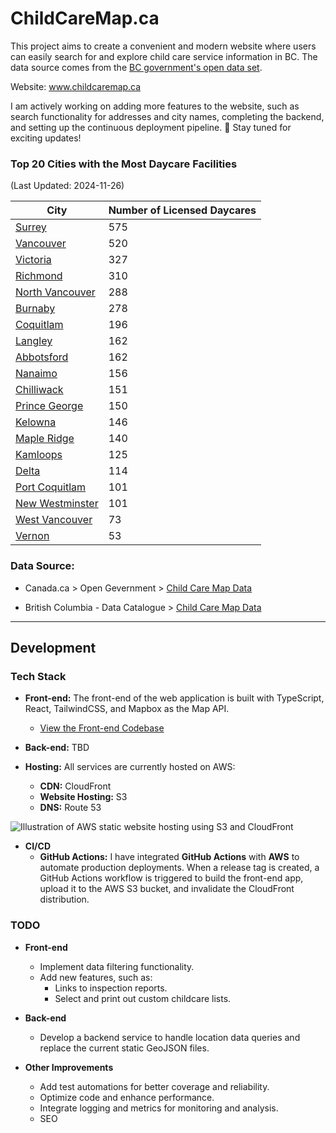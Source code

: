 # ChildCareMap.ca

This project aims to create a convenient and modern website where users can easily search for and explore child care service information in BC. The data source comes from the [BC government's open data set](#data-source).

Website: www.childcaremap.ca

I am actively working on adding more features to the website, such as search functionality for addresses and city names, completing the backend, and setting up  the continuous deployment pipeline. 💪 Stay tuned for exciting updates!

### Top 20 Cities with the Most Daycare Facilities
(Last Updated: 2024-11-26)

| City          | Number of Licensed Daycares |
| ------------- | ------------- |
| [Surrey](dataset/20241126/surrey.geojson) | 575 |
| [Vancouver](dataset/20241126/vancouver.geojson) | 520 |
| [Victoria](dataset/20241126/victoria.geojson) | 327 |
| [Richmond](dataset/20241126/richmond.geojson) | 310 |
| [North Vancouver](dataset/20241126/north_vancouver.geojson) | 288 |
| [Burnaby](dataset/20241126/burnaby.geojson) | 278 |
| [Coquitlam](dataset/20241126/coquitlam.geojson) | 196 |
| [Langley](dataset/20241126/langley.geojson) | 162 |
| [Abbotsford](dataset/20241126/abbotsford.geojson) | 162 |
| [Nanaimo](dataset/20241126/nanaimo.geojson) | 156 |
| [Chilliwack](dataset/20241126/chilliwack.geojson) | 151 |
| [Prince George](dataset/20241126/prince_george.geojson) | 150 |
| [Kelowna](dataset/20241126/kelowna.geojson) | 146 |
| [Maple Ridge](dataset/20241126/maple_ridge.geojson) | 140 |
| [Kamloops](dataset/20241126/kamloops.geojson) | 125 |
| [Delta](dataset/20241126/delta.geojson) | 114 |
| [Port Coquitlam](dataset/20241126/port_coquitlam.geojson) | 101 |
| [New Westminster](dataset/20241126/new_westminster.geojson) | 101 |
| [West Vancouver](dataset/20241126/west_vancouver.geojson) | 73 |
| [Vernon](dataset/20241126/vernon.geojson) | 53 |


### Data Source:

- Canada.ca > Open Gevernment > [Child Care Map Data](https://open.canada.ca/data/en/dataset/4cc207cc-ff03-44f8-8c5f-415af5224646)

- British Columbia - Data Catalogue > [Child Care Map Data](https://catalogue.data.gov.bc.ca/dataset/child-care-map-data/resource/9a9f14e1-03ea-4a11-936a-6e77b15eeb39)


---

## Development

### Tech Stack

- **Front-end:** The front-end of the web application is built with TypeScript, React, TailwindCSS, and Mapbox as the Map API.
  - [View the Front-end Codebase](/frontend/README.md)

- **Back-end:** TBD

- **Hosting:** All services are currently hosted on AWS:
  - **CDN:** CloudFront
  - **Website Hosting:** S3
  - **DNS:** Route 53

![Illustration of AWS static website hosting using S3 and CloudFront](/misc/aws_static_website_hosting_s3_cloudfront.webp)

- **CI/CD**
  - **GitHub Actions:** I have integrated **GitHub Actions** with **AWS** to automate production deployments. When a release tag is created, a GitHub Actions workflow is triggered to build the front-end app, upload it to the AWS S3 bucket, and invalidate the CloudFront distribution.


### TODO

- **Front-end**
  - Implement data filtering functionality.
  - Add new features, such as:
    - Links to inspection reports.
    - Select and print out custom childcare lists.

- **Back-end**
  - Develop a backend service to handle location data queries and replace the current static GeoJSON files.

- **Other Improvements**
  - Add test automations for better coverage and reliability.
  - Optimize code and enhance performance.
  - Integrate logging and metrics for monitoring and analysis.
  - SEO


